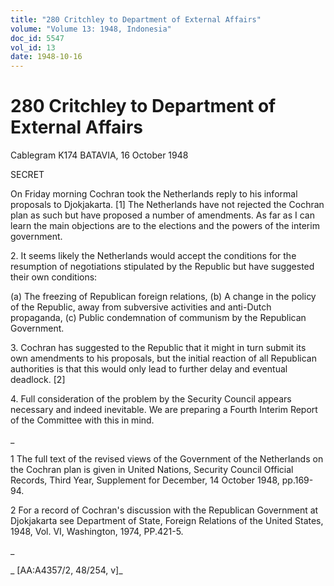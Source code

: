 ```yaml
---
title: "280 Critchley to Department of External Affairs"
volume: "Volume 13: 1948, Indonesia"
doc_id: 5547
vol_id: 13
date: 1948-10-16
---
```


# 280 Critchley to Department of External Affairs

Cablegram K174 BATAVIA, 16 October 1948

SECRET

On Friday morning Cochran took the Netherlands reply to his informal proposals to Djokjakarta. [1] The Netherlands have not rejected the Cochran plan as such but have proposed a number of amendments. As far as I can learn the main objections are to the elections and the powers of the interim government.

2\. It seems likely the Netherlands would accept the conditions for the resumption of negotiations stipulated by the Republic but have suggested their own conditions:

(a) The freezing of Republican foreign relations, (b) A change in the policy of the Republic, away from subversive activities and anti-Dutch propaganda, (c) Public condemnation of communism by the Republican Government.

3\. Cochran has suggested to the Republic that it might in turn submit its own amendments to his proposals, but the initial reaction of all Republican authorities is that this would only lead to further delay and eventual deadlock. [2]

4\. Full consideration of the problem by the Security Council appears necessary and indeed inevitable. We are preparing a Fourth Interim Report of the Committee with this in mind.

_

1 The full text of the revised views of the Government of the Netherlands on the Cochran plan is given in United Nations, Security Council Official Records, Third Year, Supplement for December, 14 October 1948, pp.169-94.

2 For a record of Cochran's discussion with the Republican Government at Djokjakarta see Department of State, Foreign Relations of the United States, 1948, Vol. VI, Washington, 1974, PP.421-5.

_

_ [AA:A4357/2, 48/254, v]_
